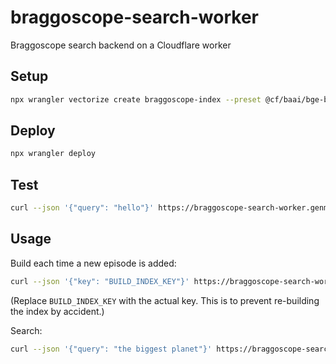 # braggoscope-search-worker

Braggoscope search backend on a Cloudflare worker

## Setup

```bash
npx wrangler vectorize create braggoscope-index --preset @cf/baai/bge-base-en-v1.5
```

## Deploy

```bash
npx wrangler deploy
```

## Test

```bash
curl --json '{"query": "hello"}' https://braggoscope-search-worker.genmon.workers.dev/search
```

## Usage

Build each time a new episode is added:

```bash
curl --json '{"key": "BUILD_INDEX_KEY"}' https://braggoscope-search-worker.genmon.workers.dev/build
```

(Replace `BUILD_INDEX_KEY` with the actual key. This is to prevent re-building the index by accident.)

Search:

```bash
curl --json '{"query": "the biggest planet"}' https://braggoscope-search-worker.genmon.workers.dev/search
```
